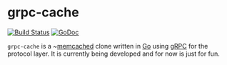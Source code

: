 # grpc-cache

[![Build Status](https://travis-ci.org/joshrotenberg/grpc-cache.svg?branch=master)](https://travis-ci.org/joshrotenberg/grpc-cache) [![GoDoc](https://godoc.org/github.com/joshrotenberg/grpc-cache?status.svg)](https://godoc.org/github.com/joshrotenberg/grpc-cache)

`grpc-cache` is a ~[memcached](https://memcached.org/) clone written in [Go](https://golang.org) using [gRPC](http://www.grpc.io/) for the protocol layer. It is currently being developed and for now is just for fun.

